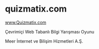 # quizmatix.com
www.Quizmatix.com

Çevrimiçi Web Tabanlı Bilgi Yarışması Oyunu

Meer İnternet ve Bilişim Hizmetleri A.Ş.
